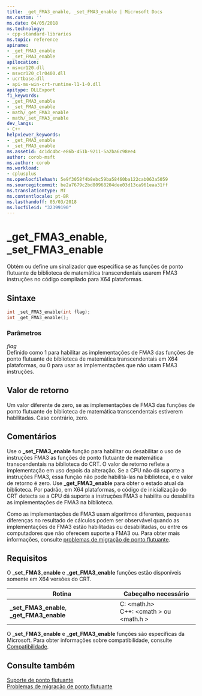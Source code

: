 ```yaml
---
title: _get_FMA3_enable, _set_FMA3_enable | Microsoft Docs
ms.custom: ''
ms.date: 04/05/2018
ms.technology:
- cpp-standard-libraries
ms.topic: reference
apiname:
- _get_FMA3_enable
- _set_FMA3_enable
apilocation:
- msvcr120.dll
- msvcr120_clr0400.dll
- ucrtbase.dll
- api-ms-win-crt-runtime-l1-1-0.dll
apitype: DLLExport
f1_keywords:
- _get_FMA3_enable
- _set_FMA3_enable
- math/_get_FMA3_enable
- math/_set_FMA3_enable
dev_langs:
- C++
helpviewer_keywords:
- _get_FMA3_enable
- _set_FMA3_enable
ms.assetid: 4c1dc4bc-e86b-451b-9211-5a2ba6c98ee4
author: corob-msft
ms.author: corob
ms.workload:
- cplusplus
ms.openlocfilehash: 5e9f3058f4b8ebc59ba58460ba122cab063a5059
ms.sourcegitcommit: be2a7679c2bd80968204dee03d13ca961eaa31ff
ms.translationtype: MT
ms.contentlocale: pt-BR
ms.lasthandoff: 05/03/2018
ms.locfileid: "32399190"
---
```

# <a name="getfma3enable-setfma3enable"></a>_get_FMA3_enable, _set_FMA3_enable

Obtém ou define um sinalizador que especifica se as funções de ponto flutuante de biblioteca de matemática transcendentais usarem FMA3 instruções no código compilado para X64 plataformas.

## <a name="syntax"></a>Sintaxe

```C
int _set_FMA3_enable(int flag);
int _get_FMA3_enable();
```

### <a name="parameters"></a>Parâmetros

*flag*<br/>
Definido como 1 para habilitar as implementações de FMA3 das funções de ponto flutuante de biblioteca de matemática transcendentais em X64 plataformas, ou 0 para usar as implementações que não usam FMA3 instruções.

## <a name="return-value"></a>Valor de retorno

Um valor diferente de zero, se as implementações de FMA3 das funções de ponto flutuante de biblioteca de matemática transcendentais estiverem habilitadas. Caso contrário, zero.

## <a name="remarks"></a>Comentários

Use o **_set_FMA3_enable** função para habilitar ou desabilitar o uso de instruções FMA3 as funções de ponto flutuante de matemática transcendentais na biblioteca do CRT. O valor de retorno reflete a implementação em uso depois da alteração. Se a CPU não dá suporte a instruções FMA3, essa função não pode habilitá-las na biblioteca, e o valor de retorno é zero. Use **_get_FMA3_enable** para obter o estado atual da biblioteca. Por padrão, em X64 plataformas, o código de inicialização do CRT detecta se a CPU dá suporte a instruções FMA3 e habilita ou desabilita as implementações de FMA3 na biblioteca.

Como as implementações de FMA3 usam algoritmos diferentes, pequenas diferenças no resultado de cálculos podem ser observável quando as implementações de FMA3 estão habilitadas ou desabilitadas, ou entre os computadores que não oferecem suporte a FMA3 ou. Para obter mais informações, consulte [problemas de migração de ponto flutuante](../../porting/floating-point-migration-issues.md).

## <a name="requirements"></a>Requisitos

O **_set_FMA3_enable** e **_get_FMA3_enable** funções estão disponíveis somente em X64 versões do CRT.

|Rotina|Cabeçalho necessário|
|-------------|---------------------|
|**_set_FMA3_enable**, **_get_FMA3_enable**| C: \<math.h><br />C++: \<cmath > ou \<math.h >|

O **_set_FMA3_enable** e **_get_FMA3_enable** funções são específicas da Microsoft. Para obter informações sobre compatibilidade, consulte [Compatibilidade](../../c-runtime-library/compatibility.md).

## <a name="see-also"></a>Consulte também

[Suporte de ponto flutuante](../../c-runtime-library/floating-point-support.md)<br/>
[Problemas de migração de ponto flutuante](../../porting/floating-point-migration-issues.md)<br/>
